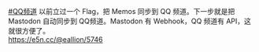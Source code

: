 <p><a href="https://e5n.cc/tags/QQ%E9%A2%91%E9%81%93" class="mention hashtag" rel="tag">#<span>QQ频道</span></a> 以前立过一个 Flag，把 Memos 同步到 QQ 频道。下一步就是把 Mastodon 自动同步到 QQ频道。Mastodon 有 Webhook，QQ 频道有 API，这就很方便了。<br /><a href="https://e5n.cc/@eallion/5746" target="_blank" rel="nofollow noopener" translate="no"><span class="invisible">https://</span><span class="">e5n.cc/@eallion/5746</span><span class="invisible"></span></a></p>